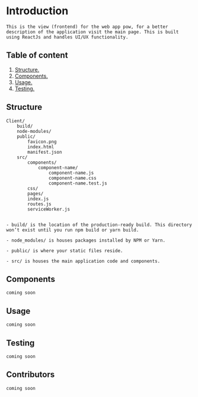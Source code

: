 # Introduction

    This is the view (frontend) for the web app pow, for a better description of the application visit the main page. This is built using ReactJs and handles UI/UX functionality.

## Table of content

1. [Structure.](#structure)
2. [Components.](#components)
3. [Usage.](#usage)
4. [Testing.](#testing)

## Structure

    Client/
        build/
        node-modules/ 
        public/
            favicon.png
            index.html
            manifest.json
        src/
            components/
                component-name/
                    component-name.js
                    component-name.css
                    component-name.test.js
            css/
            pages/
            index.js
            routes.js
            serviceWorker.js


    - build/ is the location of the production-ready build. This directory won’t exist until you run npm build or yarn build.
    
    - node_modules/ is houses packages installed by NPM or Yarn.

    - public/ is where your static files reside.

    - src/ is houses the main application code and components.

## Components

    coming soon

## Usage

    coming soon

## Testing

    coming soon

## Contributors

    coming soon
